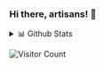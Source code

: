 ### Hi there, artisans! 👋

<!--
**flybot/flybot** is a ✨ _special_ ✨ repository because its `README.md` (this file) appears on your GitHub profile.

Python | PHP | POSTGRESQL | DOCKER | AWS 

- 🔭 I’m currently working on customer service software
- 🌱 I’m currently learning Django & React
-->

<details>
  <summary>📊 Github Stats</summary>
  <p align="center"> <img src="https://github-readme-stats.vercel.app/api?username=flybot&show_icons=true&theme=gotham" alt="Flybot | Stats" />
</details>

![Visitor Count](https://profile-counter.glitch.me/{flybot}/count.svg)

